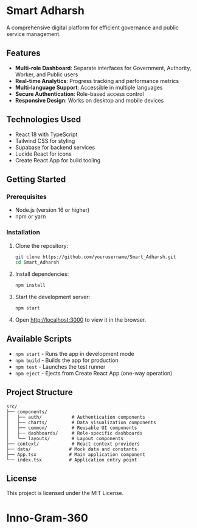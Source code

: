 # Smart Adharsh

A comprehensive digital platform for efficient governance and public service management.

## Features

- **Multi-role Dashboard**: Separate interfaces for Government, Authority, Worker, and Public users
- **Real-time Analytics**: Progress tracking and performance metrics
- **Multi-language Support**: Accessible in multiple languages
- **Secure Authentication**: Role-based access control
- **Responsive Design**: Works on desktop and mobile devices

## Technologies Used

- React 18 with TypeScript
- Tailwind CSS for styling
- Supabase for backend services
- Lucide React for icons
- Create React App for build tooling

## Getting Started

### Prerequisites

- Node.js (version 16 or higher)
- npm or yarn

### Installation

1. Clone the repository:
   ```bash
   git clone https://github.com/yourusername/Smart_Adharsh.git
   cd Smart_Adharsh
   ```

2. Install dependencies:
   ```bash
   npm install
   ```

3. Start the development server:
   ```bash
   npm start
   ```

4. Open [http://localhost:3000](http://localhost:3000) to view it in the browser.

## Available Scripts

- `npm start` - Runs the app in development mode
- `npm build` - Builds the app for production
- `npm test` - Launches the test runner
- `npm eject` - Ejects from Create React App (one-way operation)

## Project Structure

```
src/
├── components/
│   ├── auth/           # Authentication components
│   ├── charts/         # Data visualization components
│   ├── common/         # Reusable UI components
│   ├── dashboards/     # Role-specific dashboards
│   └── layouts/        # Layout components
├── context/            # React context providers
├── data/              # Mock data and constants
├── App.tsx            # Main application component
└── index.tsx          # Application entry point
```

## License

This project is licensed under the MIT License.
# Inno-Gram-360
